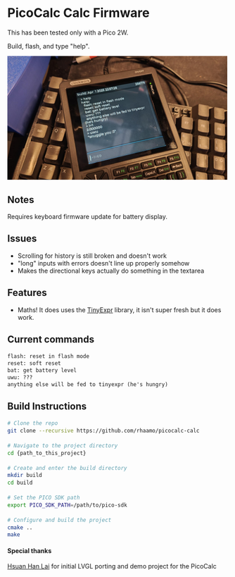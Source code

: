 # PicoCalc Calc Firmware

This has been tested only with a Pico 2W.

Build, flash, and type "help".

<img src="https://raw.githubusercontent.com/rhaamo/PicoCALC-CALC/refs/heads/main/hw.jpg" width="500">

## Notes

Requires keyboard firmware update for battery display.

## Issues

- Scrolling for history is still broken and doesn't work
- "long" inputs with errors doesn't line up properly somehow
- Makes the directional keys actually do something in the textarea

## Features
- Maths! It does uses the [TinyExpr](https://github.com/codeplea/tinyexpr) library, it isn't super fresh but it does work.

## Current commands

```
flash: reset in flash mode
reset: soft reset
bat: get battery level
uwu: ???
anything else will be fed to tinyexpr (he's hungry)
```

## Build Instructions
```bash
# Clone the repo
git clone --recursive https://github.com/rhaamo/picocalc-calc

# Navigate to the project directory
cd {path_to_this_project}

# Create and enter the build directory
mkdir build
cd build

# Set the PICO SDK path
export PICO_SDK_PATH=/path/to/pico-sdk

# Configure and build the project
cmake ..
make
```

#### Special thanks
[Hsuan Han Lai](https://github.com/adwuard) for initial LVGL porting and demo project for the PicoCalc 
